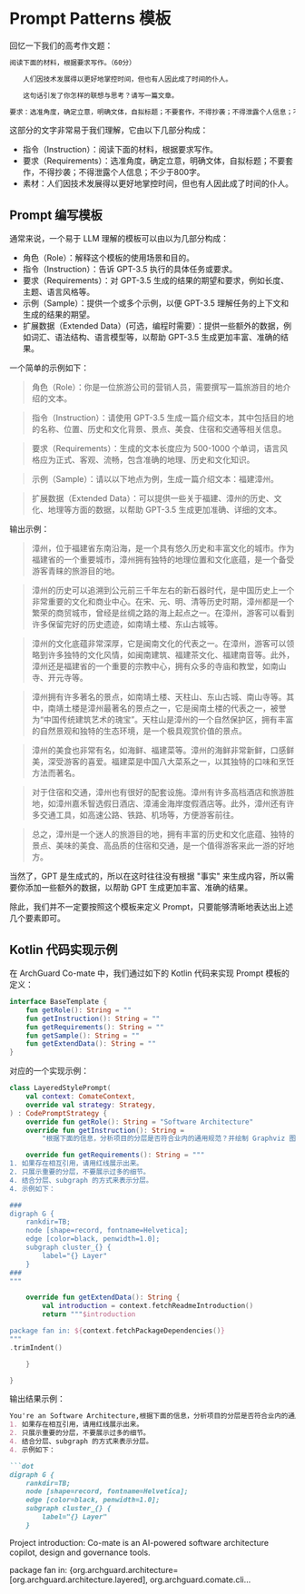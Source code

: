 # Prompt Patterns 模板

回忆一下我们的高考作文题：

```markdown
阅读下面的材料，根据要求写作。（60分）

　　人们因技术发展得以更好地掌控时间，但也有人因此成了时间的仆人。

　　这句话引发了你怎样的联想与思考？请写一篇文章。

要求：选准角度，确定立意，明确文体，自拟标题；不要套作，不得抄袭；不得泄露个人信息；不少于800字。
```

这部分的文字非常易于我们理解，它由以下几部分构成：

- 指令（Instruction）：阅读下面的材料，根据要求写作。
- 要求（Requirements）：选准角度，确定立意，明确文体，自拟标题；不要套作，不得抄袭；不得泄露个人信息；不少于800字。
- 素材：人们因技术发展得以更好地掌控时间，但也有人因此成了时间的仆人。

## Prompt 编写模板

通常来说，一个易于 LLM 理解的模板可以由以为几部分构成：

- 角色（Role）：解释这个模板的使用场景和目的。
- 指令（Instruction）：告诉 GPT-3.5 执行的具体任务或要求。
- 要求（Requirements）：对 GPT-3.5 生成的结果的期望和要求，例如长度、主题、语言风格等。
- 示例（Sample）：提供一个或多个示例，以便 GPT-3.5 理解任务的上下文和生成的结果的期望。
- 扩展数据（Extended Data）(可选，编程时需要）：提供一些额外的数据，例如词汇、语法结构、语言模型等，以帮助 GPT-3.5 生成更加丰富、准确的结果。

一个简单的示例如下：

> 角色（Role）：你是一位旅游公司的营销人员，需要撰写一篇旅游目的地介绍的文本。

> 指令（Instruction）：请使用 GPT-3.5 生成一篇介绍文本，其中包括目的地的名称、位置、历史和文化背景、景点、美食、住宿和交通等相关信息。

> 要求（Requirements）：生成的文本长度应为 500-1000 个单词，语言风格应为正式、客观、流畅，包含准确的地理、历史和文化知识。

> 示例（Sample）：请以以下地点为例，生成一篇介绍文本：福建漳州。

> 扩展数据（Extended Data）：可以提供一些关于福建、漳州的历史、文化、地理等方面的数据，以帮助 GPT-3.5 生成更加准确、详细的文本。

输出示例：

> 漳州，位于福建省东南沿海，是一个具有悠久历史和丰富文化的城市。作为福建省的一个重要城市，漳州拥有独特的地理位置和文化底蕴，是一个备受游客青睐的旅游目的地。

> 漳州的历史可以追溯到公元前三千年左右的新石器时代，是中国历史上一个非常重要的文化和商业中心。在宋、元、明、清等历史时期，漳州都是一个繁荣的商贸城市，曾经是丝绸之路的海上起点之一。在漳州，游客可以看到许多保留完好的历史遗迹，如南靖土楼、东山古城等。

> 漳州的文化底蕴非常深厚，它是闽南文化的代表之一。在漳州，游客可以领略到许多独特的文化风情，如闽南建筑、福建茶文化、福建南音等。此外，漳州还是福建省的一个重要的宗教中心，拥有众多的寺庙和教堂，如南山寺、开元寺等。

> 漳州拥有许多著名的景点，如南靖土楼、天柱山、东山古城、南山寺等。其中，南靖土楼是漳州最著名的景点之一，它是闽南土楼的代表之一，被誉为“中国传统建筑艺术的瑰宝”。天柱山是漳州的一个自然保护区，拥有丰富的自然景观和独特的生态环境，是一个极具观赏价值的景点。

> 漳州的美食也非常有名，如海鲜、福建菜等。漳州的海鲜非常新鲜，口感鲜美，深受游客的喜爱。福建菜是中国八大菜系之一，以其独特的口味和烹饪方法而著名。

> 对于住宿和交通，漳州也有很好的配套设施。漳州有许多高档酒店和旅游胜地，如漳州嘉禾智选假日酒店、漳浦金海岸度假酒店等。此外，漳州还有许多交通工具，如高速公路、铁路、机场等，方便游客前往。

> 总之，漳州是一个迷人的旅游目的地，拥有丰富的历史和文化底蕴、独特的景点、美味的美食、高品质的住宿和交通，是一个值得游客来此一游的好地方。

当然了，GPT 是生成式的，所以在这时往往没有根据 "事实" 来生成内容，所以需要你添加一些额外的数据，以帮助 GPT 生成更加丰富、准确的结果。

除此，我们并不一定要按照这个模板来定义 Prompt，只要能够清晰地表达出上述几个要素即可。

## Kotlin 代码实现示例

在 ArchGuard Co-mate 中，我们通过如下的 Kotlin 代码来实现 Prompt 模板的定义：

```kotlin
interface BaseTemplate {
    fun getRole(): String = ""
    fun getInstruction(): String = ""
    fun getRequirements(): String = ""
    fun getSample(): String = ""
    fun getExtendData(): String = ""
}
```

对应的一个实现示例：

```kotlin
class LayeredStylePrompt(
    val context: ComateContext,
    override val strategy: Strategy,
) : CodePromptStrategy {
    override fun getRole(): String = "Software Architecture"
    override fun getInstruction(): String =
        "根据下面的信息，分析项目的分层是否符合业内的通用规范？并绘制 Graphviz 图来表示。"

    override fun getRequirements(): String = """
1. 如果存在相互引用，请用红线展示出来。
2. 只展示重要的分层，不要展示过多的细节。
4. 结合分层、subgraph 的方式来表示分层。
4. 示例如下：

###
digraph G {
    rankdir=TB;
    node [shape=record, fontname=Helvetica];
    edge [color=black, penwidth=1.0];
    subgraph cluster_{} {
        label="{} Layer"
    }
###
"""

    override fun getExtendData(): String {
        val introduction = context.fetchReadmeIntroduction()
        return """$introduction

package fan in: ${context.fetchPackageDependencies()}
"""
.trimIndent()

    }

}
```

输出结果示例：

```markdown
You're an Software Architecture,根据下面的信息，分析项目的分层是否符合业内的通用规范？并绘制 Graphviz 图来表示。Here is requirements: 
1. 如果存在相互引用，请用红线展示出来。
2. 只展示重要的分层，不要展示过多的细节。
4. 结合分层、subgraph 的方式来表示分层。
4. 示例如下：

```dot
digraph G {
    rankdir=TB;
    node [shape=record, fontname=Helvetica];
    edge [color=black, penwidth=1.0];
    subgraph cluster_{} {
        label="{} Layer"
    }
```

Project introduction: Co-mate is an AI-powered software architecture copilot, design and governance tools.

package fan in: {org.archguard.architecture=[org.archguard.architecture.layered], org.archguard.comate.cli...
```
